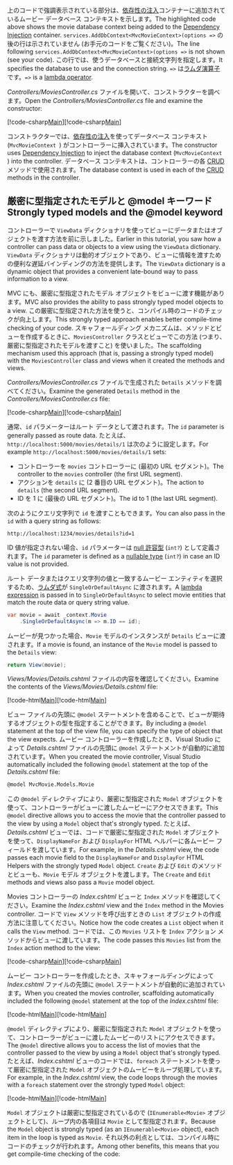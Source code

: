 <span data-ttu-id="fcd61-101">上のコードで強調表示されている部分は、[依存性の注入](xref:fundamentals/dependency-injection)コンテナーに追加されているムービー データベース コンテキストを示します。</span><span class="sxs-lookup"><span data-stu-id="fcd61-101">The highlighted code above shows the movie database context being added to the [Dependency Injection](xref:fundamentals/dependency-injection) container.</span></span> <span data-ttu-id="fcd61-102">`services.AddDbContext<MvcMovieContext>(options =>` の後の行は示されていません (お手元のコードをご覧ください)。</span><span class="sxs-lookup"><span data-stu-id="fcd61-102">The line following `services.AddDbContext<MvcMovieContext>(options =>` is not shown (see your code).</span></span> <span data-ttu-id="fcd61-103">この行では、使うデータベースと接続文字列を指定します。</span><span class="sxs-lookup"><span data-stu-id="fcd61-103">It specifies the database to use and the connection string.</span></span> <span data-ttu-id="fcd61-104">`=>` は[ラムダ演算子](https://docs.microsoft.com/dotnet/articles/csharp/language-reference/operators/lambda-operator)です。</span><span class="sxs-lookup"><span data-stu-id="fcd61-104">`=>` is a [lambda operator](https://docs.microsoft.com/dotnet/articles/csharp/language-reference/operators/lambda-operator).</span></span>

<span data-ttu-id="fcd61-105">*Controllers/MoviesController.cs* ファイルを開いて、コンストラクターを調べます。</span><span class="sxs-lookup"><span data-stu-id="fcd61-105">Open the *Controllers/MoviesController.cs* file and examine the constructor:</span></span>

<!-- l.. Make copy of Movies controller because we comment out the initial index method and update it later  -->

<span data-ttu-id="fcd61-106">[!code-csharp[Main](../../tutorials/first-mvc-app/start-mvc/sample/MvcMovie/Controllers/MC1.cs?name=snippet_1)]</span><span class="sxs-lookup"><span data-stu-id="fcd61-106">[!code-csharp[Main](../../tutorials/first-mvc-app/start-mvc/sample/MvcMovie/Controllers/MC1.cs?name=snippet_1)]</span></span> 

<span data-ttu-id="fcd61-107">コンストラクターでは、[依存性の注入](xref:fundamentals/dependency-injection)を使ってデータベース コンテキスト (`MvcMovieContext `) がコントローラーに挿入されています。</span><span class="sxs-lookup"><span data-stu-id="fcd61-107">The constructor uses [Dependency Injection](xref:fundamentals/dependency-injection) to inject the database context (`MvcMovieContext `) into the controller.</span></span> <span data-ttu-id="fcd61-108">データベース コンテキストは、コントローラーの各 [CRUD](https://wikipedia.org/wiki/Create,_read,_update_and_delete) メソッドで使用されます。</span><span class="sxs-lookup"><span data-stu-id="fcd61-108">The database context is used in each of the [CRUD](https://wikipedia.org/wiki/Create,_read,_update_and_delete) methods in the controller.</span></span>

<a name=strongly-typed-models-keyword-label></a>

## <a name="strongly-typed-models-and-the-model-keyword"></a><span data-ttu-id="fcd61-109">厳密に型指定されたモデルと @model キーワード</span><span class="sxs-lookup"><span data-stu-id="fcd61-109">Strongly typed models and the @model keyword</span></span>

<span data-ttu-id="fcd61-110">コントローラーで `ViewData` ディクショナリを使ってビューにデータまたはオブジェクトを渡す方法を前に示しました。</span><span class="sxs-lookup"><span data-stu-id="fcd61-110">Earlier in this tutorial, you saw how a controller can pass data or objects to a view using the `ViewData` dictionary.</span></span> <span data-ttu-id="fcd61-111">`ViewData` ディクショナリは動的オブジェクトであり、ビューに情報を渡すための便利な遅延バインディングの方法を提供します。</span><span class="sxs-lookup"><span data-stu-id="fcd61-111">The `ViewData` dictionary is a dynamic object that provides a convenient late-bound way to pass information to a view.</span></span>

<span data-ttu-id="fcd61-112">MVC にも、厳密に型指定されたモデル オブジェクトをビューに渡す機能があります。</span><span class="sxs-lookup"><span data-stu-id="fcd61-112">MVC also provides the ability to pass strongly typed model objects to a view.</span></span> <span data-ttu-id="fcd61-113">この厳密に型指定された方法を使うと、コンパイル時のコードのチェックが向上します。</span><span class="sxs-lookup"><span data-stu-id="fcd61-113">This strongly typed approach enables better compile-time checking of your code.</span></span> <span data-ttu-id="fcd61-114">スキャフォールディング メカニズムは、メソッドとビューを作成するときに、`MoviesController` クラスとビューでこの方法 (つまり、厳密に型指定されたモデルを渡すこと) を使いました。</span><span class="sxs-lookup"><span data-stu-id="fcd61-114">The scaffolding mechanism used this approach (that is, passing a strongly typed model) with the `MoviesController` class and views when it created the methods and views.</span></span>

<span data-ttu-id="fcd61-115">*Controllers/MoviesController.cs* ファイルで生成された `Details` メソッドを調べてください。</span><span class="sxs-lookup"><span data-stu-id="fcd61-115">Examine the generated `Details` method in the *Controllers/MoviesController.cs* file:</span></span>

<span data-ttu-id="fcd61-116">[!code-csharp[Main](../../tutorials/first-mvc-app/start-mvc/sample/MvcMovie/Controllers/MoviesController.cs?name=snippet_details)]</span><span class="sxs-lookup"><span data-stu-id="fcd61-116">[!code-csharp[Main](../../tutorials/first-mvc-app/start-mvc/sample/MvcMovie/Controllers/MoviesController.cs?name=snippet_details)]</span></span>

<span data-ttu-id="fcd61-117">通常、`id` パラメーターはルート データとして渡されます。</span><span class="sxs-lookup"><span data-stu-id="fcd61-117">The `id` parameter is generally passed as route data.</span></span> <span data-ttu-id="fcd61-118">たとえば、`http://localhost:5000/movies/details/1` は次のように設定します。</span><span class="sxs-lookup"><span data-stu-id="fcd61-118">For example `http://localhost:5000/movies/details/1` sets:</span></span>

* <span data-ttu-id="fcd61-119">コントローラーを `movies` コントローラーに (最初の URL セグメント)。</span><span class="sxs-lookup"><span data-stu-id="fcd61-119">The controller to the `movies` controller (the first URL segment).</span></span>
* <span data-ttu-id="fcd61-120">アクションを `details` に (2 番目の URL セグメント)。</span><span class="sxs-lookup"><span data-stu-id="fcd61-120">The action to `details` (the second URL segment).</span></span>
* <span data-ttu-id="fcd61-121">ID を 1 に (最後の URL セグメント)。</span><span class="sxs-lookup"><span data-stu-id="fcd61-121">The id to 1 (the last URL segment).</span></span>

<span data-ttu-id="fcd61-122">次のようにクエリ文字列で `id` を渡すこともできます。</span><span class="sxs-lookup"><span data-stu-id="fcd61-122">You can also pass in the `id` with a query string as follows:</span></span>

`http://localhost:1234/movies/details?id=1`

<span data-ttu-id="fcd61-123">ID 値が指定されない場合、`id` パラメーターは [null 許容型](https://docs.microsoft.com/dotnet/csharp/programming-guide/nullable-types/index) (`int?`) として定義されます。</span><span class="sxs-lookup"><span data-stu-id="fcd61-123">The `id` parameter is defined as a [nullable type](https://docs.microsoft.com/dotnet/csharp/programming-guide/nullable-types/index) (`int?`) in case an ID value is not provided.</span></span>

<span data-ttu-id="fcd61-124">ルート データまたはクエリ文字列の値と一致するムービー エンティティを選択するため、[ラムダ式](https://docs.microsoft.com/dotnet/articles/csharp/programming-guide/statements-expressions-operators/lambda-expressions)が `SingleOrDefaultAsync` に渡されます。</span><span class="sxs-lookup"><span data-stu-id="fcd61-124">A [lambda expression](https://docs.microsoft.com/dotnet/articles/csharp/programming-guide/statements-expressions-operators/lambda-expressions) is passed in to `SingleOrDefaultAsync` to select movie entities that match the route data or query string value.</span></span>

```csharp
var movie = await _context.Movie
    .SingleOrDefaultAsync(m => m.ID == id);
```

<span data-ttu-id="fcd61-125">ムービーが見つかった場合、`Movie` モデルのインスタンスが `Details` ビューに渡されます。</span><span class="sxs-lookup"><span data-stu-id="fcd61-125">If a movie is found, an instance of the `Movie` model is passed to the `Details` view:</span></span>

```csharp
return View(movie);
   ```

<span data-ttu-id="fcd61-126">*Views/Movies/Details.cshtml* ファイルの内容を確認してください。</span><span class="sxs-lookup"><span data-stu-id="fcd61-126">Examine the contents of the *Views/Movies/Details.cshtml* file:</span></span>

<span data-ttu-id="fcd61-127">[!code-html[Main](../../tutorials/first-mvc-app/start-mvc/sample/MvcMovie/Views/Movies/DetailsOriginal.cshtml)]</span><span class="sxs-lookup"><span data-stu-id="fcd61-127">[!code-html[Main](../../tutorials/first-mvc-app/start-mvc/sample/MvcMovie/Views/Movies/DetailsOriginal.cshtml)]</span></span>

<span data-ttu-id="fcd61-128">ビュー ファイルの先頭に `@model` ステートメントを含めることで、ビューが期待するオブジェクトの型を指定することができます。</span><span class="sxs-lookup"><span data-stu-id="fcd61-128">By including a `@model` statement at the top of the view file, you can specify the type of object that the view expects.</span></span> <span data-ttu-id="fcd61-129">ムービー コントローラーを作成したとき、Visual Studio によって *Details.cshtml* ファイルの先頭に `@model` ステートメントが自動的に追加されています。</span><span class="sxs-lookup"><span data-stu-id="fcd61-129">When you created the movie controller, Visual Studio automatically included the following `@model` statement at the top of the *Details.cshtml* file:</span></span>

```HTML
@model MvcMovie.Models.Movie
   ```

<span data-ttu-id="fcd61-130">この `@model` ディレクティブにより、厳密に型指定された `Model` オブジェクトを使って、コントローラーがビューに渡したムービーにアクセスできます。</span><span class="sxs-lookup"><span data-stu-id="fcd61-130">This `@model` directive allows you to access the movie that the controller passed to the view by using a `Model` object that's strongly typed.</span></span> <span data-ttu-id="fcd61-131">たとえば、*Details.cshtml* ビューでは、コードで厳密に型指定された `Model` オブジェクトを使って、`DisplayNameFor` および `DisplayFor` HTML ヘルパーに各ムービー フィールドを渡しています。</span><span class="sxs-lookup"><span data-stu-id="fcd61-131">For example, in the *Details.cshtml* view, the code passes each movie field to the `DisplayNameFor` and `DisplayFor` HTML Helpers with the strongly typed `Model` object.</span></span> <span data-ttu-id="fcd61-132">`Create` および `Edit` のメソッドとビューも、`Movie` モデル オブジェクトを渡します。</span><span class="sxs-lookup"><span data-stu-id="fcd61-132">The `Create` and `Edit` methods and views also pass a `Movie` model object.</span></span>

<span data-ttu-id="fcd61-133">Movies コントローラーの *Index.cshtml* ビューと `Index` メソッドを確認してください。</span><span class="sxs-lookup"><span data-stu-id="fcd61-133">Examine the *Index.cshtml* view and the `Index` method in the Movies controller.</span></span> <span data-ttu-id="fcd61-134">コードで `View` メソッドを呼び出すときの `List` オブジェクトの作成方法に注意してください。</span><span class="sxs-lookup"><span data-stu-id="fcd61-134">Notice how the code creates a `List` object when it calls the `View` method.</span></span> <span data-ttu-id="fcd61-135">コードでは、この `Movies` リストを `Index` アクション メソッドからビューに渡しています。</span><span class="sxs-lookup"><span data-stu-id="fcd61-135">The code passes this `Movies` list from the `Index` action method to the view:</span></span>

<span data-ttu-id="fcd61-136">[!code-csharp[Main](../../tutorials/first-mvc-app/start-mvc/sample/MvcMovie/Controllers/MC1.cs?name=snippet_index)]</span><span class="sxs-lookup"><span data-stu-id="fcd61-136">[!code-csharp[Main](../../tutorials/first-mvc-app/start-mvc/sample/MvcMovie/Controllers/MC1.cs?name=snippet_index)]</span></span>

<span data-ttu-id="fcd61-137">ムービー コントローラーを作成したとき、スキャフォールディングによって *Index.cshtml* ファイルの先頭に `@model` ステートメントが自動的に追加されています。</span><span class="sxs-lookup"><span data-stu-id="fcd61-137">When you created the movies controller, scaffolding automatically included the following `@model` statement at the top of the *Index.cshtml* file:</span></span>

<!-- Copy Index.cshtml to IndexOriginal.cshtml -->

<span data-ttu-id="fcd61-138">[!code-html[Main](../../tutorials/first-mvc-app/start-mvc/sample/MvcMovie/Views/Movies/IndexOriginal.cshtml?range=1)]</span><span class="sxs-lookup"><span data-stu-id="fcd61-138">[!code-html[Main](../../tutorials/first-mvc-app/start-mvc/sample/MvcMovie/Views/Movies/IndexOriginal.cshtml?range=1)]</span></span>

<span data-ttu-id="fcd61-139">`@model` ディレクティブにより、厳密に型指定された `Model` オブジェクトを使って、コントローラーがビューに渡したムービーのリストにアクセスできます。</span><span class="sxs-lookup"><span data-stu-id="fcd61-139">The `@model` directive allows you to access the list of movies that the controller passed to the view by using a `Model` object that's strongly typed.</span></span> <span data-ttu-id="fcd61-140">たとえば、*Index.cshtml* ビューのコードでは、`foreach` ステートメントを使って厳密に型指定された `Model` オブジェクトのムービーをループ処理しています。</span><span class="sxs-lookup"><span data-stu-id="fcd61-140">For example, in the *Index.cshtml* view, the code loops through the movies with a `foreach` statement over the strongly typed `Model` object:</span></span>

<span data-ttu-id="fcd61-141">[!code-html[Main](../../tutorials/first-mvc-app/start-mvc/sample/MvcMovie/Views/Movies/IndexOriginal.cshtml?highlight=1,31,34,37,40,43,46-48)]</span><span class="sxs-lookup"><span data-stu-id="fcd61-141">[!code-html[Main](../../tutorials/first-mvc-app/start-mvc/sample/MvcMovie/Views/Movies/IndexOriginal.cshtml?highlight=1,31,34,37,40,43,46-48)]</span></span>

<span data-ttu-id="fcd61-142">`Model` オブジェクトは厳密に型指定されているので (`IEnumerable<Movie>` オブジェクトとして)、ループ内の各項目は `Movie` として型指定されます。</span><span class="sxs-lookup"><span data-stu-id="fcd61-142">Because the `Model` object is strongly typed (as an `IEnumerable<Movie>` object), each item in the loop is typed as `Movie`.</span></span> <span data-ttu-id="fcd61-143">それ以外の利点としては、コンパイル時にコードのチェックが行われます。</span><span class="sxs-lookup"><span data-stu-id="fcd61-143">Among other benefits, this means that you get compile-time checking of the code:</span></span>
